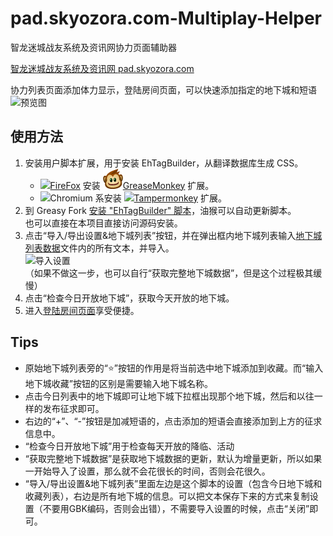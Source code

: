 # pad.skyozora.com-Multiplay-Helper
智龙迷城战友系统及资讯网协力页面辅助器

[智龙迷城战友系统及资讯网 pad.skyozora.com](http://pad.skyozora.com/)

协力列表页面添加体力显示，登陆房间页面，可以快速添加指定的地下城和短语  
![预览图](http://wx2.sinaimg.cn/large/6c84b2d6gy1fk101hkty0j20n80u7abe.jpg)

## 使用方法
1. 安装用户脚本扩展，用于安装 EhTagBuilder，从翻译数据库生成 CSS。
   * [![](https://www.mozilla.org/media/img/firefox/favicon.dc6635050bf5.ico)FireFox](http://www.firefox.com) 安装 [![](https://github.com/greasemonkey/greasemonkey/raw/master/skin/icon32.png)GreaseMonkey](https://addons.mozilla.org/firefox/addon/greasemonkey/) 扩展。
   * ![](http://www.chromium.org/_/rsrc/1438879449147/config/customLogo.gif)Chromium 系安装 [![](https://addons.cdn.mozilla.net/user-media/addon_icons/683/683490-64.png?modified=1463757971)Tampermonkey](https://chrome.google.com/webstore/detail/tampermonkey/dhdgffkkebhmkfjojejmpbldmpobfkfo?hl=zh-CN) 扩展。
2. 到 Greasy Fork [安装 "EhTagBuilder" 脚本](https://greasyfork.org/scripts/33628)，油猴可以自动更新脚本。  
   也可以直接在本项目直接访问源码安装。
3. 点击“导入/导出设置&地下城列表”按钮，并在弹出框内地下城列表输入[地下城列表数据](https://raw.githubusercontent.com/Mapaler/pad.skyozora.com-Multiplay-Helper/master/stage-list.json)文件内的所有文本，并导入。  
   ![导入设置](http://wx1.sinaimg.cn/small/6c84b2d6gy1fk109xwfbhj20k60b43yq.jpg)  
   （如果不做这一步，也可以自行“获取完整地下城数据”，但是这个过程极其缓慢）  
4. 点击“检查今日开放地下城”，获取今天开放的地下城。
5. 进入[登陆房间页面](http://pad.skyozora.com/multiplay/register/)享受便捷。

## Tips
* 原始地下城列表旁的“⭐️”按钮的作用是将当前选中地下城添加到收藏。而“输入地下城收藏”按钮的区别是需要输入地下城名称。
* 点击今日列表中的地下城即可让地下城下拉框出现那个地下城，然后和以往一样的发布征求即可。
* 右边的“+”、“-”按钮是加减短语的，点击添加的短语会直接添加到上方的征求信息中。
* “检查今日开放地下城”用于检查每天开放的降临、活动
* “获取完整地下城数据”是获取地下城数据的更新，默认为增量更新，所以如果一开始导入了设置，那么就不会花很长的时间，否则会花很久。
* “导入/导出设置&地下城列表”里面左边是这个脚本的设置（包含今日地下城和收藏列表），右边是所有地下城的信息。可以把文本保存下来的方式来复制设置（不要用GBK编码，否则会出错），不需要导入设置的时候，点击“关闭”即可。